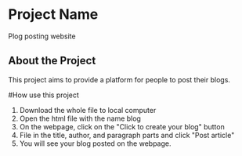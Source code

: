 # Project Name
Plog posting website

## About the Project

This project aims to provide a platform for people to post their blogs.

#How use this project

1. Download the whole file to local computer
2. Open the html file with the name blog
3. On the webpage, click on the "Click to create your blog" button
4. File in the title, author, and paragraph parts and click "Post article"
5. You will see your blog posted on the webpage.

   
